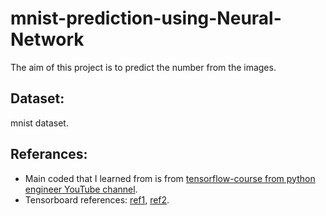 # mnist-prediction-using-Neural-Network

The aim of this project is to predict the number from the images.

## Dataset:
mnist dataset.

## Referances: 

* Main coded that I learned from is from [tensorflow-course from python engineer YouTube channel](https://github.com/python-engineer/tensorflow-course/blob/master/03_nn.py).
* Tensorboard references: [ref1](https://www.tensorflow.org/tensorboard/get_started), [ref2](https://www.tensorflow.org/tensorboard/image_summaries).

